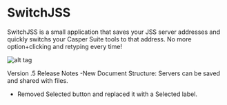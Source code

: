 # SwitchJSS

SwitchJSS is a small application that saves your JSS server addresses and quickly switchs your Casper Suite tools to that address. 
No more option+clicking and retyping every time!

![alt tag](https://github.com/jason-tratta/SwitchJSS/blob/master/SwitchJSS/Screen%20Shot.png)


Version .5 Release Notes 
-New Document Structure: Servers can be saved and shared with files. 
- Removed Selected button and replaced it with a Selected label. 



